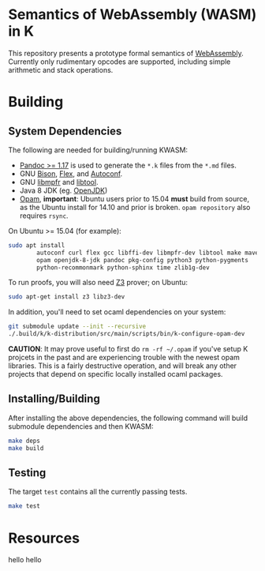 Semantics of WebAssembly (WASM) in K
====================================

This repository presents a prototype formal semantics of [WebAssembly].
Currently only rudimentary opcodes are supported, including simple arithmetic and stack operations.

Building
========

System Dependencies
-------------------

The following are needed for building/running KWASM:

-   [Pandoc >= 1.17](https://pandoc.org) is used to generate the `*.k` files from the `*.md` files.
-   GNU [Bison](https://www.gnu.org/software/bison/), [Flex](https://github.com/westes/flex), and [Autoconf](http://www.gnu.org/software/autoconf/).
-   GNU [libmpfr](http://www.mpfr.org/) and [libtool](https://www.gnu.org/software/libtool/).
-   Java 8 JDK (eg. [OpenJDK](http://openjdk.java.net/))
-   [Opam](https://opam.ocaml.org/doc/Install.html), **important**: Ubuntu users prior to 15.04 **must** build from source, as the Ubuntu install for 14.10 and prior is broken.
    `opam repository` also requires `rsync`.

On Ubuntu >= 15.04 (for example):

```sh
sudo apt install                                                         \
        autoconf curl flex gcc libffi-dev libmpfr-dev libtool make maven \
        opam openjdk-8-jdk pandoc pkg-config python3 python-pygments     \
        python-recommonmark python-sphinx time zlib1g-dev
```

To run proofs, you will also need [Z3](https://github.com/Z3Prover/z3) prover; on Ubuntu:

```sh
sudo apt-get install z3 libz3-dev
```

In addition, you'll need to set ocaml dependencies on your system:

```sh
git submodule update --init --recursive
./.build/k/k-distribution/src/main/scripts/bin/k-configure-opam-dev
```

**CAUTION**: It may prove useful to first do `rm -rf ~/.opam` if you've setup K projcets in the past and are experiencing trouble with the newest opam libraries.
             This is a fairly destructive operation, and will break any other projects that depend on specific locally installed ocaml packages.

Installing/Building
-------------------

After installing the above dependencies, the following command will build submodule dependencies and then KWASM:

```sh
make deps
make build
```

Testing
-------

The target `test` contains all the currently passing tests.

```sh
make test
```

Resources
=========

[WebAssembly]: <https://github.com/WebAssembly/design>
hello
hello
